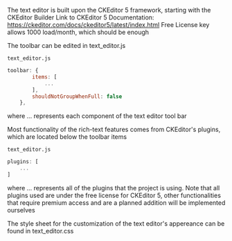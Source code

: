 The text editor is built upon the CKEditor 5 framework, starting with the CKEditor Builder
Link to CKEditor 5 Documentation: https://ckeditor.com/docs/ckeditor5/latest/index.html
Free License key allows 1000 load/month, which should be enough

The toolbar can be edited in text_editor.js

`text_editor.js`
``` js
toolbar: {
		items: [
			...
		],
		shouldNotGroupWhenFull: false
	}, 
```

where ... represents each component of the text editor tool bar

Most functionality of the rich-text features comes from CKEditor's plugins, which are located below the toolbar items

`text_editor.js`
``` js
plugins: [
    ...
]
```

where ... represents all of the plugins that the project is using.
Note that all plugins used are under the free license for CKEditor 5, other functionalities that require premium access
and are a planned addition will be implemented ourselves

The style sheet for the customization of the text editor's appereance can be found in text_editor.css